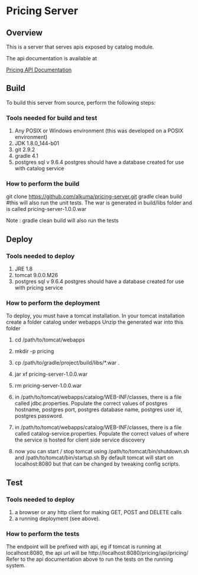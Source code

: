 # Pricing Server

## Overview
This is a server that serves apis exposed by catalog module.

The api documentation is available at

[Pricing API
Documentation](http://htmlpreview.github.io/?https://github.com/alkuma/newarch/blob/master/pricing-api.html)

## Build
To build this server from source, perform the following steps:

### Tools needed for build and test
1. Any POSIX or Windows environment (this was developed on a POSIX environment)
2. JDK 1.8.0_144-b01
1. git 2.9.2
2. gradle 4.1
4. postgres sql v 9.6.4
postgres should have a database created for use with catalog service

### How to perform the build
git clone https://github.com/alkuma/pricing-server.git
gradle clean build #this will also run the unit tests.
The war is generated in build/libs folder and is called
pricing-server-1.0.0.war

Note : gradle clean build will also run the tests

## Deploy
### Tools needed to deploy
1. JRE 1.8
3. tomcat 9.0.0.M26
4. postgres sql v 9.6.4
postgres should have a database created for use with pricing service

### How to perform the deployment
To deploy, you must have a tomcat installation. 
In your tomcat installation create a folder catalog under webapps
Unzip the generated war into this folder
1. cd /path/to/tomcat/webapps
1. mkdir -p pricing
2. cp /path/to/gradle/project/build/libs/\*.war .
3. jar xf pricing-server-1.0.0.war
4. rm pricing-server-1.0.0.war
5. in /path/to/tomcat/webapps/catalog/WEB-INF/classes, there is a file called
jdbc.properties. Populate the correct values of postgres hostname, postgres
port, postgres database name, postgres user id, postgres password.
5. in /path/to/tomcat/webapps/catalog/WEB-INF/classes, there is a file called
catalog-service.properties. Populate the correct values of where the service is
hosted for client side service discovery

6. now you can start / stop tomcat using /path/to/tomcat/bin/shutdown.sh and
/path/to/tomcat/bin/startup.sh By default tomcat will start on localhost:8080
but that can be changed by tweaking config scripts.


## Test
### Tools needed to deploy
1. a browser  or any http client for making GET, POST and DELETE calls
1. a running deployment (see above).

### How to perform the tests
The endpoint will be prefixed with api, eg if tomcat is running at
localhost:8080, the api url will be
http://localhost:8080/pricing/api/pricing/<id>
Refer to the api documentation above to run the tests on the running system.
